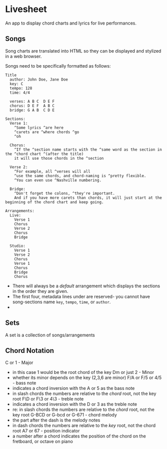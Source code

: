 # Livesheet

An app to display chord charts and lyrics for live performances.


## Songs

Song charts are translated into HTML so they can be displayed and stylized in a web browser.

Songs need to be specifically formatted as follows:

```
Title
  author: John Doe, Jane Doe
  key: C
  tempo: 128
  time: 4/4
  
  verses: A B C  D E F
  chorus: D E F  A B C
  bridge: G A B  C D E

Sections:
  Verse 1:
    ^Some lyrics ^are here
    ^carets are ^where chords ^go
    ^oh
  
  Chorus:
    ^If the ^section name starts with the ^same word as the section in the ^chord chart ^(after the title)
    it will use those chords in the ^section

  Verse 2:
    ^For example, all ^verses will all
    ^use the same chords, and chord-naming is ^pretty flexible.
    ^You can even use ^Nashville numbering.
  
  Bridge:
    ^Don't forget the colons, ^they're important.
    And if you have more carets than chords, it will just start at the beginning of the chord chart and keep going.

Arrangements:
  Live:
    Verse 1
    Chorus
    Verse 2
    Chorus
    Bridge
  
  Studio:
    Verse 1
    Verse 2
    Chorus
    Verse 1
    Chorus
    Bridge
    Chorus
```

* There will always be a _default_ arrangement which displays the sections in the order they are given.
* The first four, metadata lines under are reserved- you cannot have song-sections name `key`, `tempo`, `time`, or `author`.
* 


## Sets

A set is a collection of songs/arrangements


## Chord Notation

C or 1 - Major
- in this case 1 would be the root chord of the key
Dm or just 2 - Minor
- whether its minor depends on the key (2,3,6 are minor)
F/A or F/5 or 4/5 - bass note
- indicates a chord inversion with the A or 5 as the bass note
- in slash chords the numbers are relative to the _chord_ root, not the key root
F\D or F\3 or 4\3 - treble note
- indicates a chord inversion with the D or 3 as the treble note
- re: in slash chords the numbers are relative to the _chord_ root, not the key root
G-BCD or G-bcd or G-671 - chord melody
- the part after the dash is the melody notes
- in dash chords the numbers are relative to the _key_ root, not the chord root
A7 or 67 - position indicator
- a number after a chord indicates the position of the chord on the fretboard, or octave on piano
